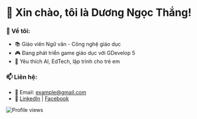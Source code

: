 # 👋 Xin chào, tôi là Dương Ngọc Thắng!
### 🚀 Về tôi:
- 📚 Giáo viên Ngữ văn - Công nghệ giáo dục
- 🎮 Đang phát triển game giáo dục với GDevelop 5
- 🤖 Yêu thích AI, EdTech, lập trình cho trẻ em

### 📫 Liên hệ:
- 📧 Email: example@gmail.com
- 🔗 [LinkedIn](https://linkedin.com/in/example) | [Facebook](https://facebook.com/example)

![Profile views](https://komarev.com/ghpvc/?username=duongngocthang&color=blue)
